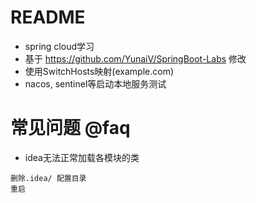 # README

- spring cloud学习
- 基于 https://github.com/YunaiV/SpringBoot-Labs 修改
- 使用SwitchHosts映射(example.com)
- nacos, sentinel等启动本地服务测试

# 常见问题 @faq

- idea无法正常加载各模块的类

```
删除.idea/ 配置目录
重启
```

